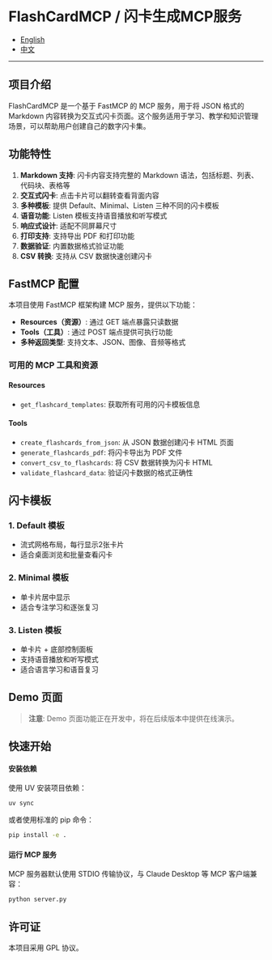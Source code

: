 # FlashCardMCP / 闪卡生成MCP服务

- [English](README_en.md)
- [中文](README_zh.md)

---

## 项目介绍

FlashCardMCP 是一个基于 FastMCP 的 MCP 服务，用于将 JSON 格式的 Markdown 内容转换为交互式闪卡页面。这个服务适用于学习、教学和知识管理场景，可以帮助用户创建自己的数字闪卡集。

## 功能特性

1. **Markdown 支持**: 闪卡内容支持完整的 Markdown 语法，包括标题、列表、代码块、表格等
2. **交互式闪卡**: 点击卡片可以翻转查看背面内容
3. **多种模板**: 提供 Default、Minimal、Listen 三种不同的闪卡模板
4. **语音功能**: Listen 模板支持语音播放和听写模式
5. **响应式设计**: 适配不同屏幕尺寸
6. **打印支持**: 支持导出 PDF 和打印功能
7. **数据验证**: 内置数据格式验证功能
8. **CSV 转换**: 支持从 CSV 数据快速创建闪卡

## FastMCP 配置

本项目使用 FastMCP 框架构建 MCP 服务，提供以下功能：

- **Resources（资源）**: 通过 GET 端点暴露只读数据
- **Tools（工具）**: 通过 POST 端点提供可执行功能
- **多种返回类型**: 支持文本、JSON、图像、音频等格式

### 可用的 MCP 工具和资源

#### Resources
- `get_flashcard_templates`: 获取所有可用的闪卡模板信息

#### Tools
- `create_flashcards_from_json`: 从 JSON 数据创建闪卡 HTML 页面
- `generate_flashcards_pdf`: 将闪卡导出为 PDF 文件
- `convert_csv_to_flashcards`: 将 CSV 数据转换为闪卡 HTML
- `validate_flashcard_data`: 验证闪卡数据的格式正确性

## 闪卡模板

### 1. Default 模板
- 流式网格布局，每行显示2张卡片
- 适合桌面浏览和批量查看闪卡

### 2. Minimal 模板
- 单卡片居中显示
- 适合专注学习和逐张复习

### 3. Listen 模板
- 单卡片 + 底部控制面板
- 支持语音播放和听写模式
- 适合语言学习和语音复习

## Demo 页面

> **注意**: Demo 页面功能正在开发中，将在后续版本中提供在线演示。

## 快速开始

#### 安装依赖

使用 UV 安装项目依赖：

```bash
uv sync
```

或者使用标准的 pip 命令：

```bash
pip install -e .
```

#### 运行 MCP 服务

MCP 服务器默认使用 STDIO 传输协议，与 Claude Desktop 等 MCP 客户端兼容：

```bash
python server.py
```

## 许可证

本项目采用 GPL 协议。